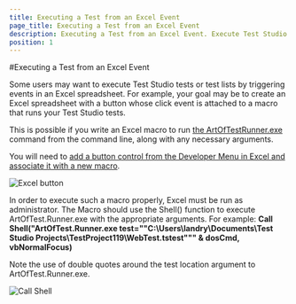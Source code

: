 ```yaml
---
title: Executing a Test from an Excel Event
page_title: Executing a Test from an Excel Event
description: Executing a Test from an Excel Event. Execute Test Studio tests or test lists by triggering events in an Excel spreadsheet
position: 1
---
```

#Executing a Test from an Excel Event

Some users may want to execute Test Studio tests or test lists by triggering events in an Excel spreadsheet. For example, your goal may be to create an Excel spreadsheet with a button whose click event is attached to a macro that runs your Test Studio tests.

This is possible if you write an Excel macro to run <a href="/features/test-runners/artoftest-runner" target="_blank">the ArtOfTestRunner.exe</a> command from the command line, along with any necessary arguments. 

You will need to <a href="https://support.office.com/en-us/article/Add-a-button-and-assign-a-macro-to-it-in-a-worksheet-d58edd7d-cb04-4964-bead-9c72c843a283?ui=en-US&rs=en-US&ad=US" target="_blank">add a button control from the Developer Menu in Excel and associate it with a new macro</a>.

![Excel button][1]

In order to execute such a macro properly, Excel must be run as administrator. The Macro should use the Shell() function to execute ArtOfTest.Runner.exe with the appropriate arguments. For example:
**Call Shell("ArtOfTest.Runner.exe test=""C:\Users\landry\Documents\Test Studio Projects\TestProject119\WebTest.tstest""" & dosCmd, vbNormalFocus)**
 
Note the use of double quotes around the test location argument to ArtOfTest.Runner.exe.


![Call Shell][2]

[1]: /img/knowledge-base/test-execution-kb/excel-event/fig1.png
[2]: /img/knowledge-base/test-execution-kb/excel-event/fig2.png